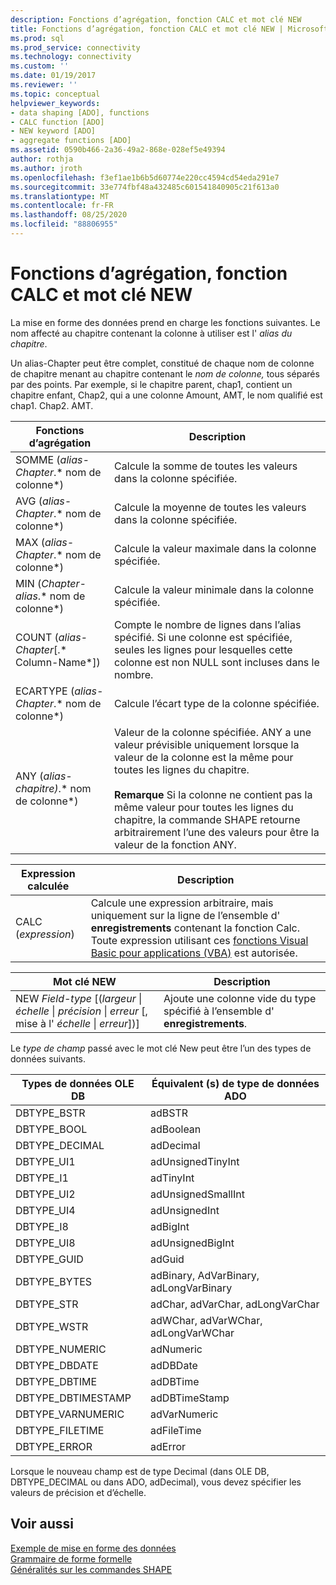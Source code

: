 ```yaml
---
description: Fonctions d’agrégation, fonction CALC et mot clé NEW
title: Fonctions d’agrégation, fonction CALC et mot clé NEW | Microsoft Docs
ms.prod: sql
ms.prod_service: connectivity
ms.technology: connectivity
ms.custom: ''
ms.date: 01/19/2017
ms.reviewer: ''
ms.topic: conceptual
helpviewer_keywords:
- data shaping [ADO], functions
- CALC function [ADO]
- NEW keyword [ADO]
- aggregate functions [ADO]
ms.assetid: 0590b466-2a36-49a2-868e-028ef5e49394
author: rothja
ms.author: jroth
ms.openlocfilehash: f3ef1ae1b6b5d60774e220cc4594cd54eda291e7
ms.sourcegitcommit: 33e774fbf48a432485c601541840905c21f613a0
ms.translationtype: MT
ms.contentlocale: fr-FR
ms.lasthandoff: 08/25/2020
ms.locfileid: "88806955"
---
```

# <a name="aggregate-functions-the-calc-function-and-the-new-keyword"></a>Fonctions d’agrégation, fonction CALC et mot clé NEW
La mise en forme des données prend en charge les fonctions suivantes. Le nom affecté au chapitre contenant la colonne à utiliser est l' *alias du chapitre*.  
  
 Un alias-Chapter peut être complet, constitué de chaque nom de colonne de chapitre menant au chapitre contenant le *nom de colonne,* tous séparés par des points. Par exemple, si le chapitre parent, chap1, contient un chapitre enfant, Chap2, qui a une colonne Amount, AMT, le nom qualifié est chap1. Chap2. AMT.  
  
|Fonctions d’agrégation|Description|  
|-------------------------|-----------------|  
|SOMME (*alias-Chapter*.* nom de colonne*)|Calcule la somme de toutes les valeurs dans la colonne spécifiée.|  
|AVG (*alias-Chapter*.* nom de colonne*)|Calcule la moyenne de toutes les valeurs dans la colonne spécifiée.|  
|MAX (*alias-Chapter*.* nom de colonne*)|Calcule la valeur maximale dans la colonne spécifiée.|  
|MIN (*Chapter-alias*.* nom de colonne*)|Calcule la valeur minimale dans la colonne spécifiée.|  
|COUNT (*alias-Chapter*[.* Column-Name*])|Compte le nombre de lignes dans l’alias spécifié. Si une colonne est spécifiée, seules les lignes pour lesquelles cette colonne est non NULL sont incluses dans le nombre.|  
|ECARTYPE (*alias-Chapter*.* nom de colonne*)|Calcule l’écart type de la colonne spécifiée.|  
|ANY (*alias-chapitre)*.* nom de colonne*)|Valeur de la colonne spécifiée. ANY a une valeur prévisible uniquement lorsque la valeur de la colonne est la même pour toutes les lignes du chapitre.<br /><br /> **Remarque** Si la colonne ne contient pas la même valeur pour toutes les lignes du chapitre, la commande SHAPE retourne arbitrairement l’une des valeurs pour être la valeur de la fonction ANY.|  
  
|Expression calculée|Description|  
|---------------------------|-----------------|  
|CALC (*expression*)|Calcule une expression arbitraire, mais uniquement sur la ligne de l’ensemble d' **enregistrements** contenant la fonction Calc. Toute expression utilisant ces [fonctions Visual Basic pour applications (VBA)](./visual-basic-for-applications-functions.md) est autorisée.|  
  
|Mot clé NEW|Description|  
|-----------------|-----------------|  
|NEW *Field-type* [(*largeur* &#124; *échelle* &#124; *précision* &#124; *erreur* [, mise à l' *échelle* &#124; *erreur*])]|Ajoute une colonne vide du type spécifié à l’ensemble d' **enregistrements**.|  
  
 Le *type de champ* passé avec le mot clé New peut être l’un des types de données suivants.  
  
|Types de données OLE DB|Équivalent (s) de type de données ADO|  
|-----------------------|-----------------------------------|  
|DBTYPE_BSTR|adBSTR|  
|DBTYPE_BOOL|adBoolean|  
|DBTYPE_DECIMAL|adDecimal|  
|DBTYPE_UI1|adUnsignedTinyInt|  
|DBTYPE_I1|adTinyInt|  
|DBTYPE_UI2|adUnsignedSmallInt|  
|DBTYPE_UI4|adUnsignedInt|  
|DBTYPE_I8|adBigInt|  
|DBTYPE_UI8|adUnsignedBigInt|  
|DBTYPE_GUID|adGuid|  
|DBTYPE_BYTES|adBinary, AdVarBinary, adLongVarBinary|  
|DBTYPE_STR|adChar, adVarChar, adLongVarChar|  
|DBTYPE_WSTR|adWChar, adVarWChar, adLongVarWChar|  
|DBTYPE_NUMERIC|adNumeric|  
|DBTYPE_DBDATE|adDBDate|  
|DBTYPE_DBTIME|adDBTime|  
|DBTYPE_DBTIMESTAMP|adDBTimeStamp|  
|DBTYPE_VARNUMERIC|adVarNumeric|  
|DBTYPE_FILETIME|adFileTime|  
|DBTYPE_ERROR|adError|  
  
 Lorsque le nouveau champ est de type Decimal (dans OLE DB, DBTYPE_DECIMAL ou dans ADO, adDecimal), vous devez spécifier les valeurs de précision et d’échelle.  
  
## <a name="see-also"></a>Voir aussi  
 [Exemple de mise en forme des données](./data-shaping-example.md)   
 [Grammaire de forme formelle](./formal-shape-grammar.md)   
 [Généralités sur les commandes SHAPE](./shape-commands-in-general.md)